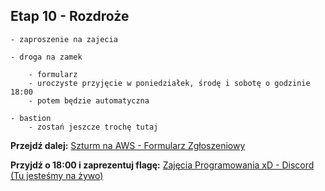 ## Etap 10 - Rozdroże

	- zaproszenie na zajecia

	- droga na zamek
		
		- formularz
		- uroczyste przyjęcie w poniedziałek, środę i sobotę o godzinie 18:00
		- potem będzie automatyczna

	- bastion
		- zostań jeszcze trochę tutaj
		
		
		

**Przejdź dalej:** [Szturm na AWS - Formularz Zgłoszeniowy](https://zajecia-programowania-xd.pl/szturm_na_aws/caly_formularz)

**Przyjdź o 18:00 i zaprezentuj flagę:** 
[Zajęcia Programowania xD - Discord (Tu jesteśmy na żywo)](https://discord.gg/9rc3KJdJCa)
